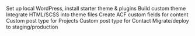 Set up local WordPress, install starter theme & plugins
Build custom theme
Integrate HTML/SCSS into theme files
Create ACF custom fields for content
Custom post type for Projects
Custom post type for Contact
Migrate/deploy to staging/production